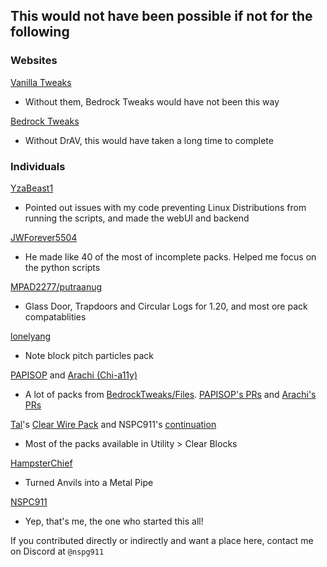 ## This would not have been possible if not for the following

### Websites

[Vanilla Tweaks](https://vanillatweaks.net)
- Without them, Bedrock Tweaks would have not been this way

[Bedrock Tweaks](https://bedrocktweaks.net)
- Without DrAV, this would have taken a long time to complete

### Individuals
[YzaBeast1](https://github.com/yzabeast1)
- Pointed out issues with my code preventing Linux Distributions from running the scripts, and made the webUI and backend

[JWForever5504](https://github.com/JWForever5504)
- He made like 40 of the most of incomplete packs. Helped me focus on the python scripts

[MPAD2277/putraanug](https://discord.com/users/765852622946435075)
- Glass Door, Trapdoors and Circular Logs for 1.20, and most ore pack compatablities

[lonelyang](https://github.com/lonelyang)
- Note block pitch particles pack

[PAPISOP](https://github.com/PAPISOP) and [Arachi (Chi-a11y)](https://github.com/Chi-a11y)
- A lot of packs from [BedrockTweaks/Files](https://github.com/BedrockTweaks/Files). [PAPISOP's PRs](https://github.com/BedrockTweaks/Files/pulls/PAPISOP) and [Arachi's PRs](https://github.com/BedrockTweaks/Files/pulls/Chi-a11y)

[Tal](https://twitter.com/melamed_tal/)'s [Clear Wire Pack](https://mcpedl.com/clear-wire-texture-pack/) and NSPC911's [continuation](https://github.com/NSPC911/Clear-Vanilla)
- Most of the packs available in Utility > Clear Blocks

[HampsterChief](https://discord.com/users/1053822004211482676)
- Turned Anvils into a Metal Pipe

[NSPC911](https://github.com/NSPC911)
- Yep, that's me, the one who started this all!

If you contributed directly or indirectly and want a place here, contact me on Discord at `@nspg911`
